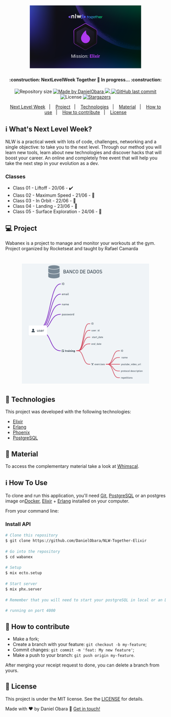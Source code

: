 <h1 align="center">
    <img alt="NextLevelWeek" title="#NextLevelWeek" src=".github/logo.png" width="350px" />
</h1>

<h4 align="center"> 
	:construction:  NextLevelWeek Together 🚀 In progress... :construction:
</h4>
<p align="center">	

	
  <img alt="Repository size" src="https://img.shields.io/github/repo-size/DanielObara/NLW-Together-Elixir">
	
  <a href="https://www.linkedin.com/in/danielobara/">
    <img alt="Made by DanielObara" src="https://img.shields.io/badge/made%20by-DanielObara-%2304D361">
  </a>

  <a aria-label="Completed" href="https://nextlevelweek.com/episodios/elixir/aula-1/edicao/6">
    <img src="https://img.shields.io/badge/NLW-doing-yellow?logo=data:image/png;base64,iVBORw0KGgoAAAANSUhEUgAAABAAAAAQCAMAAAAoLQ9TAAAALVBMVEVHcExxWsF0XMJzXMJxWcFsUsD///9jRrzY0u6Xh9Gsn9n39fyMecy0qd2bjNJWBT0WAAAABHRSTlMA2Do606wF2QAAAGlJREFUGJVdj1cWwCAIBLEsRU3uf9xobDH8+GZwUYi8i6ucJwrxKE+7D0G9Q4vlYqtmCSjndr4CgCgzlyFgfKfKCVO0LrPKjmiqMxGXkJwNnXskqWG+1oSM+BSwD8f29YLNjvx/OQrn+g99oQSoNmt3PgAAAABJRU5ErkJggg=="></img>
  </a>
  
  <a href="https://github.com/DanielObara/NLW-1.0/commits/master">
    <img alt="GitHub last commit" src="https://img.shields.io/github/last-commit/DanielObara/NLW-Together-Elixir">
  </a>

  <img alt="License" src="https://img.shields.io/badge/license-MIT-brightgreen">
   <a href="https://github.com/DanielObara/NLW-Together-Elixir/stargazers">
    <img alt="Stargazers" src="https://img.shields.io/github/stars/DanielObara/NLW-Together-Elixir?style=social">
  </a>
</p>

<p align="center">
  <a href="#-nlw">Next Level Week</a>&nbsp;&nbsp;&nbsp;|&nbsp;&nbsp;&nbsp;
  <a href="#-project">Project</a>&nbsp;&nbsp;&nbsp;|&nbsp;&nbsp;&nbsp;
  <a href="#rocket-Technologies">Technologies</a>&nbsp;&nbsp;&nbsp;|&nbsp;&nbsp;&nbsp;
  <a href="#-material">Material</a>&nbsp;&nbsp;&nbsp;|&nbsp;&nbsp;&nbsp;
  <a href="#-how-to-use">How to use</a>&nbsp;&nbsp;&nbsp;|&nbsp;&nbsp;&nbsp;
  <a href="#-how-to-contribute">How to contribute</a>&nbsp;&nbsp;&nbsp;|&nbsp;&nbsp;&nbsp;
  <a href="#memo-license">License</a>
</p>

## :information_source: What's Next Level Week?

NLW is a practical week with lots of code, challenges, networking and a single objective: to take you to the next level.
Through our method you will learn new tools, learn about new technologies and discover hacks that will boost your career.
An online and completely free event that will help you take the next step in your evolution as a dev.

### Classes
- Class 01 - Liftoff - 20/06 - :heavy_check_mark:
- Class 02 - Maximum Speed - 21/06 - :construction:
- Class 03 - In Orbit - 22/06 - :construction:
- Class 04 - Landing - 23/06 - :construction:
- Class 05 - Surface Exploration - 24/06 - :construction:

## 💻 Project

Wabanex is a project to manage and monitor your workouts at the gym. Project organized by Rocketseat and taught by Rafael Camarda

<h1 align="center">
    <img alt="Example" title="Example" src=".github/capa.png" width="400px" />
</h1>


## :rocket: Technologies

This project was developed with the following technologies:

- [Elixir][elixir]
- [Erlang][erlang]
- [Phoenix][phoenix]
- [PostgreSQL][postgres]

## 🔖 Material

To access the complementary material take a look at [Whimscal](https://whimsical.com/wabanex-nlw-together-HX8K2N8J2cafinMFnRWQ6J).

## :information_source: How To Use

To clone and run this application, you'll need [Git](https://git-scm.com), [PostgreSQL][postgres] or an postgres image on[Docker](https://www.docker.com/get-started), [Elixir][elixir] + [Erlang][erlang] installed on your computer.

From your command line:

### Install API 

```bash
# Clone this repository
$ git clone https://github.com/DanielObara/NLW-Together-Elixir

# Go into the repository
$ cd wabanex

# Setup
$ mix ecto.setup

# Start server
$ mix phx.server

# Remember that you will need to start your postgreSQL in local or an Docker image

# running on port 4000
```
## 🤔 How to contribute

-  Make a fork;
-  Create a branch with your feature: `git checkout -b my-feature`;
-  Commit changes: `git commit -m 'feat: My new feature'`;
-  Make a push to your branch: `git push origin my-feature`.

After merging your receipt request to done, you can delete a branch from yours.

## :memo: License

This project is under the MIT license. See the [LICENSE](https://github.com/DanielObara/NLW-Together-Elixir/blob/main/LICENSE) for details.

Made with ♥ by Daniel Obara :wave: [Get in touch!](https://www.linkedin.com/in/danielobara/)

[elixir]: https://elixir-lang.org/
[erlang]: https://www.erlang.org/
[phoenix]: https://www.phoenixframework.org/
[postgres]: https://www.postgresql.org/download/
